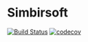 # Simbirsoft
[![Build Status](https://www.travis-ci.com/evgenivanov1980/Simbirsoft.svg?branch=master)](https://www.travis-ci.com/evgenivanov1980/Simbirsoft)
[![codecov](https://codecov.io/gh/evgenivanov1980/Simbirsoft/branch/master/graph/badge.svg?token=PWT2TH899G)](https://codecov.io/gh/evgenivanov1980/Simbirsoft)
